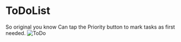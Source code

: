 # ToDoList
So original you know
Can tap the Priority button to mark tasks as first needed.
![ToDo](https://user-images.githubusercontent.com/86054371/124399196-9bf3ba00-dd22-11eb-8794-924a8e08ead3.png)
